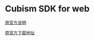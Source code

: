 # Cubism SDK for web

[原官方说明](https://github.com/darkin-blade/CubismSdkForWeb-4-beta.1/blob/master/Info/README.md)

[原官方下载地址](https://www.live2d.com/download/cubism-sdk/download-web/)

